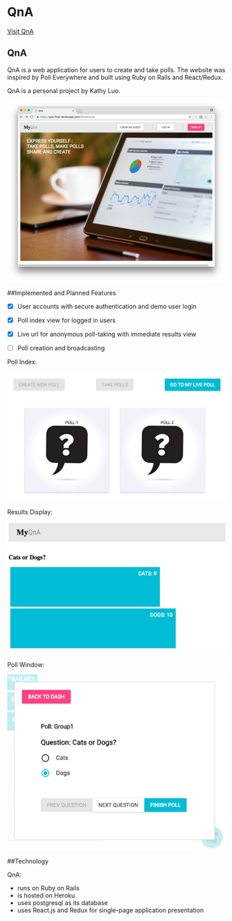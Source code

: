 # QnA

[Visit QnA][heroku]

[heroku]: qna-final.herokuapp.com

## QnA

QnA is a web application for users to create and take polls. The website was inspired by Poll Everywhere and built using Ruby on Rails and React/Redux.

QnA is a personal project by Kathy Luo.

![QnA Welcome Screen](/docs/images/homepage.png?raw=true "Homepage")

##Implemented and Planned Features

- [x] User accounts with secure authentication and demo user login
- [x] Poll index view for logged in users
- [x] Live url for anonymous poll-taking with immediate results view
- [ ] Poll creation and broadcasting


Poll Index:

![Poll Index](/docs/images/pollindex.png?raw=true "Poll Index")


Results Display:

![Live Results](/docs/images/liveview.png?raw=true "Live Results")


Poll Window:

![Taking Polls](/docs/images/takepolls.png?raw=true "Taking Polls")

##Technology

QnA:
- runs on Ruby on Rails
- is hosted on Heroku
- uses postgresql as its database
- uses React.js and Redux for single-page application presentation
